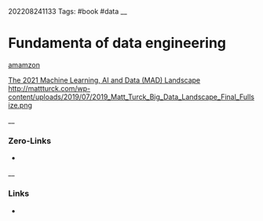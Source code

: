 202208241133
Tags: #book #data 
__
# Fundamenta of data engineering
[amamzon](https://www.amazon.com/Fundamentals-Data-Engineering-Robust-Systems/dp/1098108302) 

[The 2021 Machine Learning, AI and Data (MAD) Landscape](https://mattturck.com/data2021/)
http://mattturck.com/wp-content/uploads/2019/07/2019_Matt_Turck_Big_Data_Landscape_Final_Fullsize.png



__
### Zero-Links
-

__
### Links
- 

 
 